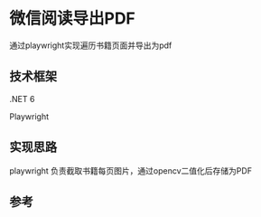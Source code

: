 # 微信阅读导出PDF
通过playwright实现遍历书籍页面并导出为pdf
## 技术框架
.NET 6 

Playwright

## 实现思路
playwright 负责截取书籍每页图片，通过opencv二值化后存储为PDF

## 参考
